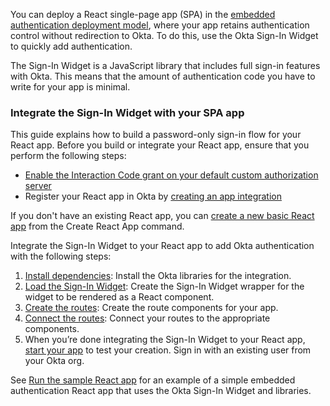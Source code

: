 You can deploy a React single-page app (SPA) in the [embedded authentication deployment model](/docs/concepts/redirect-vs-embedded/#embedded-authentication), where your app retains authentication control without redirection to Okta. To do this, use the Okta Sign-In Widget to quickly add authentication.

The Sign-In Widget is a JavaScript library that includes full sign-in features with Okta. This means that the amount of authentication code you have to write for your app is minimal.

### Integrate the Sign-In Widget with your SPA app

This guide explains how to build a password-only sign-in flow for your React app. Before you build or integrate your React app, ensure that you perform the following steps:

* [Enable the Interaction Code grant on your default custom authorization server](/docs/guides/set-up-org/#enable-interaction-code-for-a-custom-authorization-server)
* Register your React app in Okta by [creating an app integration](#create-an-okta-app-integration)

If you don't have an existing React app, you can [create a new basic React app](#create-a-react-app-optional) from the Create React App command.

Integrate the Sign-In Widget to your React app to add Okta authentication with the following steps:

 1. [Install dependencies](#install-dependencies): Install the Okta libraries for the integration.
 2. [Load the Sign-In Widget](#load-the-sign-in-widget): Create the Sign-In Widget wrapper for the widget to be rendered as a React component.
 3. [Create the routes](#create-the-routes): Create the route components for your app.
 4. [Connect the routes](#connect-the-routes): Connect your routes to the appropriate components.
 5. When you’re done integrating the Sign-In Widget to your React app, [start your app](#start-your-app) to test your creation. Sign in with an existing user from your Okta org.

See [Run the sample React app](#run-the-sample-react-app) for an example of a simple embedded authentication React app that uses the Okta Sign-In Widget and libraries.
